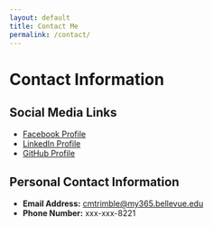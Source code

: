 ```yaml
---
layout: default
title: Contact Me
permalink: /contact/
---
```

# Contact Information

## Social Media Links
- [Facebook Profile](https://www.facebook.com/CalebTMoney/about/)
- [LinkedIn Profile](https://www.linkedin.com/in/caleb-trimble)
- [GitHub Profile](https://cmtrimble.github.io)

## Personal Contact Information
- **Email Address:** cmtrimble@my365.bellevue.edu
- **Phone Number:** xxx-xxx-8221
